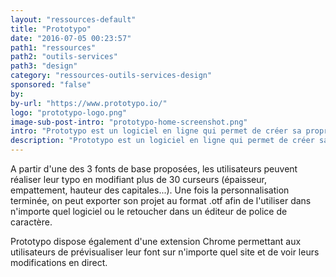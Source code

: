 ```yaml
---
layout: "ressources-default"
title: "Prototypo"
date: "2016-07-05 00:23:57"
path1: "ressources"
path2: "outils-services"
path3: "design"
category: "ressources-outils-services-design"
sponsored: "false"
by:
by-url: "https://www.prototypo.io/"
logo: "prototypo-logo.png"
image-sub-post-intro: "prototypo-home-screenshot.png"
intro: "Prototypo est un logiciel en ligne qui permet de créer sa propre police de caractère en quelques clics."
description: "Prototypo est un logiciel en ligne qui permet de créer sa propre police de caractère en quelques clics."
---
```

A partir d'une des 3 fonts de base proposées, les utilisateurs peuvent réaliser leur typo en modifiant plus de 30 curseurs (épaisseur, empattement, hauteur des capitales...).
Une fois la personnalisation terminée, on peut exporter son projet au format .otf afin de l'utiliser dans n'importe quel logiciel ou le retoucher dans un éditeur de police de caractère.

Prototypo dispose également d'une extension Chrome permettant aux utilisateurs de prévisualiser leur font sur n'importe quel site et de voir leurs modifications en direct.
